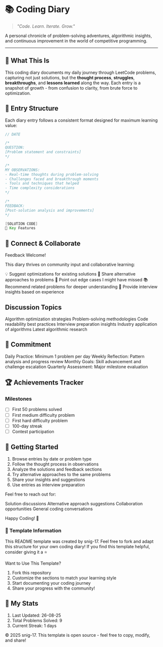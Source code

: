 # 📚 Coding Diary

> _"Code. Learn. Iterate. Grow."_

A personal chronicle of problem-solving adventures, algorithmic insights, and continuous improvement in the world of competitive programming.

---

## 🎯 What This Is

This coding diary documents my daily journey through LeetCode problems, capturing not just solutions, but the **thought process**, **struggles**, **breakthroughs**, and **lessons learned** along the way. Each entry is a snapshot of growth - from confusion to clarity, from brute force to optimization.

## 📖 Entry Structure

Each diary entry follows a consistent format designed for maximum learning value:

```java
// DATE

/*
QUESTION:
[Problem statement and constraints]
*/

/*
MY OBSERVATIONS:
- Real-time thoughts during problem-solving
- Challenges faced and breakthrough moments
- Tools and techniques that helped
- Time complexity considerations
*/

/*
FEEDBACK:
[Post-solution analysis and improvements]
*/

[SOLUTION CODE]
🚀 Key Features

```

## 🔗 Connect & Collaborate

Feedback Welcome!

This diary thrives on community input and collaborative learning:

💡 Suggest optimizations for existing solutions
🤔 Share alternative approaches to problems
🐛 Point out edge cases I might have missed
📚 Recommend related problems for deeper understanding
🎯 Provide interview insights based on experience

## Discussion Topics

Algorithm optimization strategies
Problem-solving methodologies
Code readability best practices
Interview preparation insights
Industry application of algorithms
Latest algorithmic research

## 📅 Commitment

Daily Practice: Minimum 1 problem per day
Weekly Reflection: Pattern analysis and progress review
Monthly Goals: Skill advancement and challenge escalation
Quarterly Assessment: Major milestone evaluation

## 🏆 Achievements Tracker

### Milestones

- [ ] First 50 problems solved
- [ ] First medium difficulty problem
- [ ] First hard difficulty problem
- [ ] 100-day streak
- [ ] Contest participation

## 🚀 Getting Started

1. Browse entries by date or problem type
2. Follow the thought process in observations
3. Analyze the solutions and feedback sections
4. Try alternative approaches to the same problems
5. Share your insights and suggestions
6. Use entries as interview preparation

Feel free to reach out for:

Solution discussions
Alternative approach suggestions
Collaboration opportunities
General coding conversations

Happy Coding! 🚀

### 📄 Template Information

This README template was created by snig-17. Feel free to fork and adapt this structure for your own coding diary! If you find this template helpful, consider giving it a ⭐️

Want to Use This Template?

1. Fork this repository
2. Customize the sections to match your learning style
3. Start documenting your coding journey
4. Share your progress with the community!

## 🚀 My Stats

1. Last Updated: 26-08-25
1. Total Problems Solved: 9
1. Current Streak: 1 days

© 2025 snig-17. This template is open source - feel free to copy, modify, and share!
